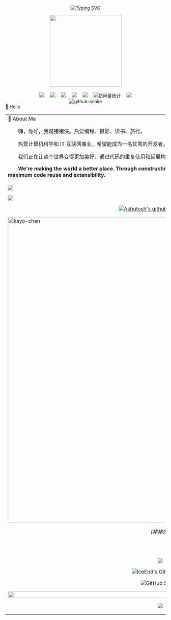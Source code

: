 <!-- ########################################## 分割 ########################################## -->
<div align="center">

  <!-- dynamic typing effect 动态打字效果 -->
  
  [![Typing SVG](https://readme-typing-svg.demolab.com?font=Fira+Code&pause=1000&width=435&lines=山花如绣颊_江火似流萤;猪猪侠祝您今天愉快!&center=true&size=27)](https://git.io/typing-svg)

<!-- ########################################## 分割 ########################################## -->
  <!-- knock code pictures 敲代码的图片 -->
  <picture>
    <source media="(prefers-color-scheme: dark)" srcset="https://cdn.jsdelivr.net/gh/sun0225SUN/sun0225SUN/assets/images/coding.gif" />
    <source media="(prefers-color-scheme: light)" srcset="https://cdn.jsdelivr.net/gh/sun0225SUN/sun0225SUN/assets/images/developer.svg" height="225px" />
    <img src="https://cdn.jsdelivr.net/gh/sun0225SUN/sun0225SUN/assets/images/coding.gif" />
  </picture>

  <!-- for beauty 留个空行好看点 -->
  <div>&nbsp;</div>
<!-- ########################################## 分割 ########################################## -->
  <!-- profile logo 个人资料徽标 -->
  <div>
    <a href="###/"><img src="https://img.shields.io/badge/Twitter-推特-blue" /></a>&emsp;
    <a href="###"><img src="https://img.shields.io/badge/YouTube-油管-c32136" /></a>&emsp;
    <a href="###"><img src="https://img.shields.io/badge/Website-博客-8c36db" /></a>&emsp;
    <a href="###"><img src="https://img.shields.io/badge/WeChat-微信-07c160" /></a>&emsp;
    <a href="###"><img src="https://img.shields.io/badge/Bilibili-B站-ff69b4" /></a>&emsp;
    <!-- visitor -->
    <img src="https://komarev.com/ghpvc/?username=sun0225SUN&label=Views&color=orange&style=flat" alt="访问量统计" />&emsp;
    <!-- wakatime -->    
    <a href="https://wakatime.com/@sun0225SUN"><img src="https://wakatime.com/badge/user/42d0678c-368b-448b-9a77-5d21c5b55352.svg" /></a>

  </div>
<!-- ########################################## 分割 ########################################## -->
  <!-- Snake Code Contribution Map 贪吃蛇代码贡献图 -->
  <picture>
    <source media="(prefers-color-scheme: dark)" srcset="https://cdn.jsdelivr.net/gh/sun0225SUN/sun0225SUN/profile-snake-contrib/github-contribution-grid-snake-dark.svg" />
    <source media="(prefers-color-scheme: light)" srcset="https://cdn.jsdelivr.net/gh/sun0225SUN/sun0225SUN/profile-snake-contrib/github-contribution-grid-snake.svg" />
    <img alt="github-snake" src="https://cdn.jsdelivr.net/gh/sun0225SUN/sun0225SUN/profile-snake-contrib/github-contribution-grid-snake-dark.svg" />
  </picture>

</div>
<!-- ########################################## 分割 ########################################## -->
  🙋 Hello

<table>
  
<tr><td>
<!-- ########################################## 分割 ########################################## -->
🤺 About Me

<img align="right" width="200" src="https://cdn.jsdelivr.net/gh/sun0225SUN/sun0225SUN@master/assets/images/coffee.gif" />

<p>&emsp;&emsp;嗨，你好，我是猪猪侠。热爱编程、摄影、读书、旅行。</p>
<p>&emsp;&emsp;热爱计算机科学和 IT 互联网事业，希望能成为一名优秀的开发者。</p>
<p>&emsp;&emsp;我们正在让这个世界变得更加美好，通过代码的重复使用和延展构建完美体系。</p>
<p>&emsp;&emsp;<strong>We're making the world a better place. Through constructing elegant hierarchies for maximum code reuse and extensibility.</strong></p>

</td></tr>

<tr><td>

<!-- ########################################## 分割 ########################################## -->

<!-- profile-3d-contrib 3D 贡献图-->
<picture>
  <source media="(prefers-color-scheme: dark)" srcset="https://cdn.jsdelivr.net/gh/sun0225SUN/sun0225SUN/profile-3d-contrib/profile-night-rainbow.svg" />
  <source media="(prefers-color-scheme: light)" srcset="https://cdn.jsdelivr.net/gh/sun0225SUN/sun0225SUN/profile-3d-contrib/profile-gitblock.svg" />
  <img src="https://cdn.jsdelivr.net/gh/sun0225SUN/sun0225SUN/profile-3d-contrib/profile-night-rainbow.svg" />
</picture>

</div>

<!-- ########################################## 分割 ########################################## -->

<!-- just img 图片1 -->
<img src="https://cdn.jsdelivr.net/gh/sun0225SUN/sun0225SUN/assets/images/icon.png" /></div>

<!-- ########################################## 分割 ########################################## -->
<div align=center>
  
[![Ashutosh's github activity graph](https://github-readme-activity-graph.vercel.app/graph?username=GGB00M3&theme=github)](https://github.com/ashutosh00710/github-readme-activity-graph)

</div>

<!-- ########################################## 分割 ########################################## -->
<!-- ```
 __      __  ______  ____    ____    __  __  ____
/\ \  __/\ \/\  _  \/\  _`\ /\  _`\ /\ \/\ \/\  _`\
\ \ \/\ \ \ \ \ \L\ \ \,\L\_\ \,\L\_\ \ \ \ \ \ \L\ \
 \ \ \ \ \ \ \ \  __ \/_\__ \\/_\__ \\ \ \ \ \ \ ,__/
  \ \ \_/ \_\ \ \ \/\ \/\ \L\ \/\ \L\ \ \ \_\ \ \ \/
   \ `\___x___/\ \_\ \_\ `\____\ `\____\ \_____\ \_\
    '\/__//__/  \/_/\/_/\/_____/\/_____/\/_____/\/_/

``` -->

<img width="957" alt="kayo-chan" src="https://github.com/user-attachments/assets/f423798c-1161-4c3b-b4c0-199e6d62c024">

<p align="center"><i>(猪猪侠)</i></p>

<br /> <br />

<!-- ########################################## 分割 ########################################## -->
<div align=center>

<!-- just img 图片2 -->
<img src="https://cdn.jsdelivr.net/gh/sun0225SUN/sun0225SUN@master/assets/images/hr.gif" /></div>

</div>

<!-- ########################################## 分割 ########################################## -->
<div align=center>
  
 ![IceEnd's GitHub stats](https://github-immortality.vercel.app/api?username=GGB00M3)

</div>
<!-- ########################################## 分割 ########################################## -->
<div align=center>
  
 ![GitHub Streak](https://streak-stats.demolab.com/?user=GGB00M3)

</div>

<!-- ########################################## 分割 ########################################## -->
<img width="200%" src="https://cdn.jsdelivr.net/gh/sun0225SUN/sun0225SUN/assets/images/hr.gif" />

<div align="center">

<!-- ########################################## 分割 ########################################## -->
<!-- just img 图片3 -->
<img src="https://cdn.jsdelivr.net/gh/sun0225SUN/sun0225SUN@master/assets/images/rocket.png" /></div>
<!-- ########################################## 分割 ########################################## -->
